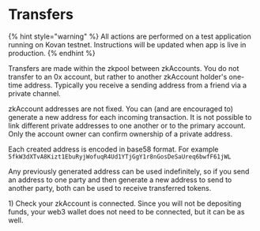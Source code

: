 # Transfers

{% hint style="warning" %}
All actions are performed on a test application running on Kovan testnet. Instructions will be updated when app is live in production.
{% endhint %}

Transfers are made within the zkpool between zkAccounts. You do not transfer to an 0x account, but rather to another zkAccount holder's one-time address. Typically you receive a sending address from a friend via a private channel.&#x20;

zkAccount addresses are not fixed. You can (and are encouraged to) generate a new address for each incoming transaction. It is not possible to link different private addresses to one another or to the primary account. Only the account owner can confirm ownership of a private address.

Each created address is encoded in base58 format. For example `5fkW3dXTvA8Kizt1EbuRyjWofuqR4Ud1YTjGgY1r8nGosDeSaUreq6bwfF61jWL`

Any previously generated address can be used indefinitely, so if you send an address to one party and then generate a new address to send to another party, both can be used to receive transferred tokens.&#x20;

1\) Check your zkAccount is connected. Since you will not be depositing funds, your web3 wallet does not need to be connected, but it can be as well.



